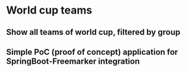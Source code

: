 # World cup teams

## Show all teams of world cup, filtered by group
## Simple PoC (proof of concept) application for SpringBoot-Freemarker integration

